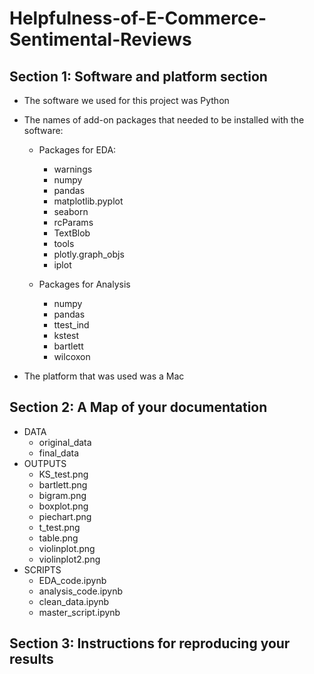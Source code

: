 # Helpfulness-of-E-Commerce-Sentimental-Reviews
## Section 1: Software and platform section
- The software we used for this project was Python
- The names of add-on packages that needed to be installed with the software:

  - Packages for EDA:
    - warnings
    - numpy
    - pandas 
    - matplotlib.pyplot
    - seaborn
    - rcParams
    - TextBlob
    - tools
    - plotly.graph_objs
    - iplot
   
  - Packages for Analysis
    - numpy
    - pandas 
    - ttest_ind
    - kstest
    - bartlett
    - wilcoxon

- The platform that was used was a Mac

## Section 2: A Map of your documentation
- DATA
  - original_data
  - final_data 
- OUTPUTS
  - KS_test.png
  - bartlett.png
  - bigram.png
  - boxplot.png
  - piechart.png
  - t_test.png
  - table.png
  - violinplot.png
  - violinplot2.png
- SCRIPTS
  - EDA_code.ipynb
  - analysis_code.ipynb
  - clean_data.ipynb
  - master_script.ipynb

## Section 3: Instructions for reproducing your results
